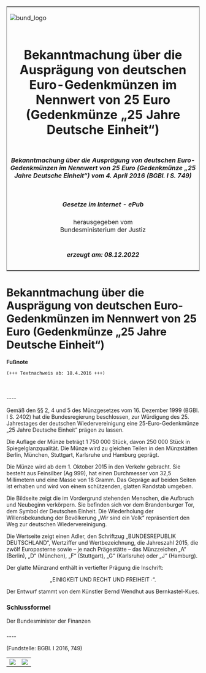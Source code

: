<span id="DECKBLATT.html"></span>

<table border="0" frame="border" width="100%">

<tr valign="top">

<td align="left">

![bund\_logo](BfJ_2021_Web_de_de.gif)

</td>

<td align="right">

 

</td>

</tr>

<tr align="center" valign="middle">

<td colspan="2">

# Bekanntmachung über die Ausprägung von deutschen Euro-Gedenkmünzen im Nennwert von 25 Euro (Gedenkmünze „25 Jahre Deutsche Einheit“)

</td>

</tr>

<tr align="center" valign="middle">

<td colspan="2">

##### Bekanntmachung über die Ausprägung von deutschen Euro-Gedenkmünzen im Nennwert von 25 Euro (Gedenkmünze „25 Jahre Deutsche Einheit“) vom 4. April 2016 (BGBl. I S. 749)

</td>

</tr>

<tr align="center" valign="middle">

<td colspan="2">

  
  

##### Gesetze im Internet - ePub  
  
herausgegeben vom  
Bundesministerium der Justiz

</td>

</tr>

<tr align="center" valign="bottom">

<td colspan="2">

  
  

##### erzeugt am: 08.12.2022

</td>

</tr>

</table>

<span id="BJNR074900016.html"></span>

# Bekanntmachung über die Ausprägung von deutschen Euro-Gedenkmünzen im Nennwert von 25 Euro (Gedenkmünze „25 Jahre Deutsche Einheit“)

<div>

  
**Fußnote**

<div class="jnhtml">

<div>

<div class="jurAbsatz">

  

``` 
(+++ Textnachweis ab: 18.4.2016 +++)

 
```

</div>

</div>

</div>

</div>

<span id="BJNR074900016BJNE000100000.html"></span>

###   
\----

<div>

<div class="jnhtml">

<div>

<div class="jurAbsatz">

Gemäß den §§ 2, 4 und 5 des Münzgesetzes vom 16. Dezember 1999 (BGBl. I
S. 2402) hat die Bundesregierung beschlossen, zur Würdigung des 25.
Jahrestages der deutschen Wiedervereinigung eine 25-Euro-Gedenkmünze „25
Jahre Deutsche Einheit“ prägen zu lassen.

</div>

<div class="jurAbsatz">

Die Auflage der Münze beträgt 1 750 000 Stück, davon 250 000 Stück in
Spiegelglanzqualität. Die Münze wird zu gleichen Teilen in den
Münzstätten Berlin, München, Stuttgart, Karlsruhe und Hamburg geprägt.

</div>

<div class="jurAbsatz">

Die Münze wird ab dem 1. Oktober 2015 in den Verkehr gebracht. Sie
besteht aus Feinsilber (Ag 999), hat einen Durchmesser von 32,5
Millimetern und eine Masse von 18 Gramm. Das Gepräge auf beiden Seiten
ist erhaben und wird von einem schützenden, glatten Randstab umgeben.

</div>

<div class="jurAbsatz">

Die Bildseite zeigt die im Vordergrund stehenden Menschen, die Aufbruch
und Neubeginn verkörpern. Sie befinden sich vor dem Brandenburger Tor,
dem Symbol der Deutschen Einheit. Die Wiederholung der Willensbekundung
der Bevölkerung „Wir sind ein Volk“ repräsentiert den Weg zur deutschen
Wiedervereinigung.

</div>

<div class="jurAbsatz">

Die Wertseite zeigt einen Adler, den Schriftzug „BUNDESREPUBLIK
DEUTSCHLAND“, Wertziffer und Wertbezeichnung, die Jahreszahl 2015, die
zwölf Europasterne sowie – je nach Prägestätte – das Münzzeichen „A“
(Berlin), „D“ (München), „F“ (Stuttgart), „G“ (Karlsruhe) oder „J“
(Hamburg).

</div>

<div class="jurAbsatz">

Der glatte Münzrand enthält in vertiefter Prägung die Inschrift:

</div>

<div class="jurAbsatz" style="text-align:center;">

„EINIGKEIT UND RECHT UND FREIHEIT <span class="Formel">∙</span>“.

</div>

<div class="jurAbsatz">

Der Entwurf stammt von dem Künstler Bernd Wendhut aus Bernkastel-Kues.

</div>

</div>

</div>

</div>

<span id="BJNR074900016BJNE000200000.html"></span>

### Schlussformel  

<div>

<div class="jnhtml">

<div>

<div class="jurAbsatz">

<span class="SP">Der Bundesminister der Finanzen</span>

</div>

</div>

</div>

</div>

<span id="BJNR074900016BJNE000300000.html"></span>

###   
\----

<div>

<div class="jnhtml">

<div>

<div class="jurAbsatz">

<div class="kommentar_Fundstelle">

(Fundstelle: BGBl. I 2016, 749)

</div>

</div>

  
  

|                                   |                                   |
| :-------------------------------- | :-------------------------------- |
| ![](bgbl1_2016_j0749-1_0010.jpeg) | ![](bgbl1_2016_j0749-1_0020.jpeg) |

</div>

</div>

</div>
